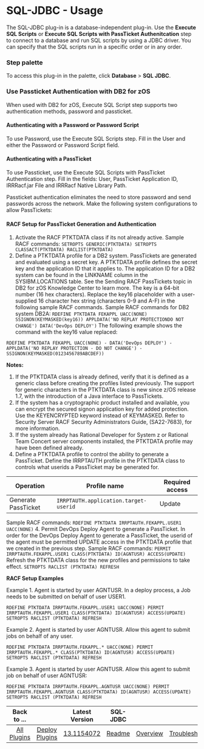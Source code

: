 
# SQL-JDBC - Usage

The SQL-JDBC plug-in is a database-independent plug-in. Use the **Execute SQL Scripts** or **Execute SQL Scripts with PassTicket Authenitcation** step to connect to a database and run SQL scripts by using a JDBC driver. You can specify that the SQL scripts run in a specific order or in any order.


### **Step palette**

To access this plug-in in the palette, click **Database** > **SQL JDBC**.

### **Use Passticket Authentication with DB2 for zOS**

When used with DB2 for zOS, Execute SQL Script step supports two authentication methods, password and passticket.

#### **Authenticating with a Password or Password Script**

To use Password, use the Execute SQL Scripts step. Fill in the User and either the Password or Password Script field.

#### **Authenticating with a PassTicket**

To use Passticket, use the Execute SQL Scripts with PassTicket Authentication step. Fill in the fields: User, PassTicket Application ID, IRRRacf.jar File and IRRRacf Native Library Path.

Passticket authentication eliminates the need to store password and send passwords across the network. Make the following system configurations to allow PassTickets:

#### **RACF Setup for PassTicket Generation and Authentication**

1. Activate the RACF PTKTDATA class if its not already active. Sample RACF commands: ``SETROPTS GENERIC(PTKTDATA) SETROPTS CLASSACT(PTKTDATA) RACLIST(PTKTDATA)``
2. Define a PTKTDATA profile for a DB2 system. PassTickets are generated and evaluated using a secret key. A PTKTDATA profile defines the secret key and the application ID that it applies to. The application ID for a DB2 system can be found in the LINKNAME column in the SYSIBM.LOCATIONS table. See the Sending RACF PassTickets topic in DB2 for zOS Knowledge Center to learn more. The key is a 64-bit number (16 hex characters). Replace the key16 placeholder with a user-supplied 16 character hex string (characters 0-9 and A-F) in the following sample RACF commands. Sample RACF commands for DB2 system DB2A: `RDEFINE PTKTDATA FEKAPPL UACC(NONE) SSIGNON(KEYMASKED(key16)) APPLDATA('NO REPLAY PROTECTIONDO NOT CHANGE') DATA('DevOps DEPLOY')`
The following example shows the command with the key16 value replaced:

`RDEFINE PTKTDATA FEKAPPL UACC(NONE) - DATA('DevOps DEPLOY') - APPLDATA('NO REPLAY PROTECTION - DO NOT CHANGE') - SSIGNON(KEYMASKED(0123456789ABCDEF))`

**Notes:**

1. If the PTKTDATA class is already defined, verify that it is defined as a generic class before creating the profiles listed previously. The support for generic characters in the PTKTDATA class is new since z/OS release 1.7, with the introduction of a Java interface to PassTickets.
2. If the system has a cryptographic product installed and available, you can encrypt the secured signon application key for added protection. Use the KEYENCRYPTED keyword instead of KEYMASKED. Refer to Security Server RACF Security Administrators Guide, (SA22-7683), for more information.
3. If the system already has Rational Developer for System z or Rational Team Concert server components installed, the PTKTDATA profile may have been defined already.
3. Define a PTKTDATA profile to control the ability to generate a PassTicket. Define the IRRPTAUTH profile in the PTKTDATA class to controls what userids a PassTicket may be generated for.

| Operation           | Profile name                          | Required access |
|---------------------|---------------------------------------|-----------------|
| Generate PassTicket | `IRRPTAUTH.application.target-userid` | Update          |

Sample RACF commands: `RDEFINE PTKTDATA IRRPTAUTH.FEKAPPL.USER1 UACC(NONE)`
4. Permit DevOps Deploy Agent to generate a PassTicket. In order for the DevOps Deploy Agent to generate a PassTicket, the userid of the agent must be permitted UPDATE access in the PTKTDATA profile that we created in the previous step. Sample RACF commands: `PERMIT IRRPTAUTH.FEKAPPL.USER1 CLASS(PTKTDATA) ID(AGNTUSR) ACCESS(UPDATE)`
Refresh the PTKTDATA class for the new profiles and permissions to take effect. `SETROPTS RACLIST (PTKTDATA) REFRESH`

**RACF Setup Examples**

Example 1. Agent is started by user AGNTUSR. In a deploy process, a Job needs to be submitted on behalf of user USER1.

`RDEFINE PTKTDATA IRRPTAUTH.FEKAPPL.USER1 UACC(NONE) PERMIT IRRPTAUTH.FEKAPPL.USER1 CLASS(PTKTDATA) ID(AGNTUSR) ACCESS(UPDATE) SETROPTS RACLIST (PTKTDATA) REFRESH`

Example 2. Agent is started by user AGNTUSR. Allow this agent to submit jobs on behalf of any user.

`RDEFINE PTKTDATA IRRPTAUTH.FEKAPPL.* UACC(NONE) PERMIT IRRPTAUTH.FEKAPPL.* CLASS(PTKTDATA) ID(AGNTUSR) ACCESS(UPDATE) SETROPTS RACLIST (PTKTDATA) REFRESH`

Example 3. Agent is started by user AGNTUSR. Allow this agent to submit job on behalf of user AGNTUSR:

`RDEFINE PTKTDATA IRRPTAUTH.FEKAPPL.AGNTUSR UACC(NONE) PERMIT IRRPTAUTH.FEKAPPL.AGNTUSR CLASS(PTKTDATA) ID(AGNTUSR) ACCESS(UPDATE) SETROPTS RACLIST (PTKTDATA) REFRESH`


|          Back to ...          |                                |                                                    Latest Version                                                     |      SQL-JDBC       |||||
|:-----------------------------:|:------------------------------:|:---------------------------------------------------------------------------------------------------------------------:|:-------------------:| :---: | :---: | :---: | :---: |
| [All Plugins](../../index.md) | [Deploy Plugins](../README.md) | [13.1154072](https://raw.githubusercontent.com/UrbanCode/IBM-UCD-PLUGINS/main/files/SQLJDBC/ucd-SQL-JDBC-13.1154072.zip) | [Readme](README.md) |[Overview](overview.md)|[Troubleshooting](troubleshooting.md)|[Steps](steps.md)|[Downloads](downloads.md)|
